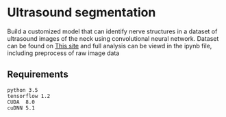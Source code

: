 # Ultrasound segmentation
Build a customized model that can identify nerve structures in a dataset of ultrasound images of the neck using convolutional neural network.
Dataset can be found on [This site](https://www.kaggle.com/c/ultrasound-nerve-segmentation)
and full analysis can be viewd in the ipynb file, including preprocess of raw image data

## Requirements
```
python 3.5
tensorflow 1.2
CUDA  8.0
cuDNN 5.1
```







